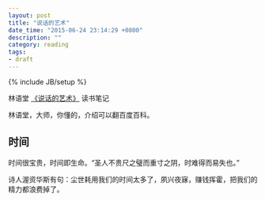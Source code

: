 ```yaml
---
layout: post
title: "说话的艺术"
date_time: "2015-06-24 23:14:29 +0800"
description: ""
category: reading
tags:
- draft
---
```

{% include JB/setup %}

林语堂 [《说话的艺术》](http://book.douban.com/subject/3351145/) 读书笔记

林语堂，大师，你懂的，介绍可以翻百度百科。

## 时间

时间很宝贵，时间即生命。“圣人不贵尺之璧而重寸之阴，时难得而易失也。”

诗人渥资华斯有句：尘世耗用我们的时间太多了，夙兴夜寐，赚钱挥霍，把我们的精力都浪费掉了。
